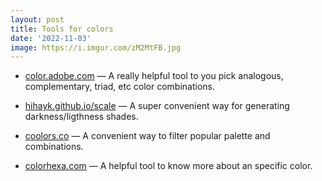 ```yaml
---
layout: post
title: Tools for colors
date: '2022-11-03'
image: https://i.imgur.com/zM2MtFB.jpg
---
```


- [color.adobe.com](https://color.adobe.com) —
A really helpful tool to you pick analogous, complementary, triad, etc color combinations.

- [hihayk.github.io/scale](https://hihayk.github.io/scale) —
A super convenient way for generating darkness/ligthness shades.

- [coolors.co](https://coolors.co/palettes/popular) —
A convenient way to filter popular palette and combinations.

- [colorhexa.com](https://www.colorhexa.com/76005e) —
A helpful tool to know more about an specific color.
